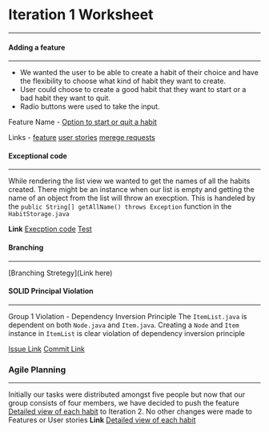 # Iteration 1 Worksheet 
***
#### Adding a feature 
---
* We wanted the user to be able to create a habit of their choice and have the flexibility to choose what kind of habit they want to create. 
* User could choose to create a good habit that they want to start or a bad habit they want to quit.
* Radio buttons were used to take the input.


Feature Name - [Option to start or quit a habit](https://code.cs.umanitoba.ca/3350-winter-2021-a02/group-12/good-habits-a02-12/-/issues/2)

Links -
[feature](https://code.cs.umanitoba.ca/3350-winter-2021-a02/group-12/good-habits-a02-12/-/issues/2)
[user stories]()
[merege requests](link)

#### Exceptional code 
---
While rendering the list view we wanted to get the names of all the habits created. There might be an instance when our list is empty and getting the name of an object from the list will throw an execption. This is handeled by the ```public String[] getAllName() throws Exception``` function in the ```HabitStorage.java```

**Link**
[Execption code](https://code.cs.umanitoba.ca/3350-winter-2021-a02/group-12/good-habits-a02-12/-/blob/master/app/src/main/java/com/example/goodhabits/Persistence/HabitStorage.java)
[Test](https://code.cs.umanitoba.ca/3350-winter-2021-a02/group-12/good-habits-a02-12/-/blob/master/app/src/test/java/com/example/goodhabits/AllUnitTest.java)

#### Branching 
---
[Branching Stretegy](Link here)


#### SOLID Principal Violation
---
Group 1 Violation - Dependency Inversion Principle
The ```ItemList.java``` is dependent on both ```Node.java``` and ```Item.java```.
Creating a ```Node``` and ```Item``` instance in ```ItemList``` is clear violation of dependency inversion principle 



[Issue Link](https://code.cs.umanitoba.ca/3350-winter-2021-a02/group-1/-/issues/17)
[Commit Link](https://code.cs.umanitoba.ca/3350-winter-2021-a02/group-1/-/commit/064facb21c5076a7c693247ba4cb24214810ed08)
### Agile Planning 
---
 Initially our tasks were distributed amongst five people but now that our group consists of four members, we have decided to push the feature [Detailed view of each habit](https://code.cs.umanitoba.ca/3350-winter-2021-a02/group-12/good-habits-a02-12/-/issues/4) to Iteration 2.
No other changes were made to Features or User stories 
**Link**
[Detailed view of each habit](https://code.cs.umanitoba.ca/3350-winter-2021-a02/group-12/good-habits-a02-12/-/issues/4)

